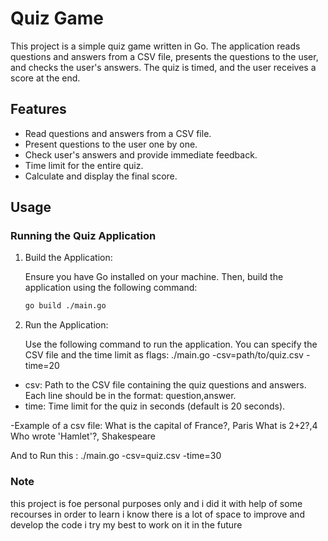 # Quiz Game

This project is a simple quiz game written in Go. The application reads questions and answers from a CSV file, presents the questions to the user, and checks the user's answers. The quiz is timed, and the user receives a score at the end.

## Features

- Read questions and answers from a CSV file.
- Present questions to the user one by one.
- Check user's answers and provide immediate feedback.
- Time limit for the entire quiz.
- Calculate and display the final score.

## Usage

### Running the Quiz Application

1. Build the Application:

   Ensure you have Go installed on your machine. Then, build the application using the following command:

   ```bash
   go build ./main.go

2. Run the Application:

   Use the following command to run the application. You can specify the CSV file and the time limit as flags:
  ./main.go -csv=path/to/quiz.csv -time=20

- csv: Path to the CSV file containing the quiz questions and answers. Each line should be in the format: question,answer.
- time: Time limit for the quiz in seconds (default is 20 seconds).

-Example of a csv file: 
	What is the capital of France?, Paris
	What is 2+2?,4
	Who wrote 'Hamlet'?, Shakespeare

 And to Run this : ./main.go -csv=quiz.csv -time=30

### Note

this project is foe personal purposes only and i did it with help of some recourses in order to learn 
i know there is a lot of space to improve and develop the code
i try my best to work on it in the future 


